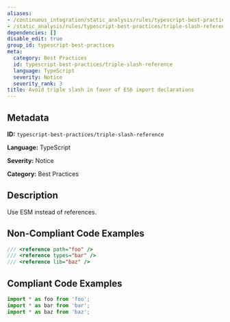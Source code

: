 ```yaml
---
aliases:
- /continuous_integration/static_analysis/rules/typescript-best-practices/triple-slash-reference
- /static_analysis/rules/typescript-best-practices/triple-slash-reference
dependencies: []
disable_edit: true
group_id: typescript-best-practices
meta:
  category: Best Practices
  id: typescript-best-practices/triple-slash-reference
  language: TypeScript
  severity: Notice
  severity_rank: 3
title: Avoid triple slash in favor of ES6 import declarations
---
```

<!--  SOURCED FROM https://github.com/DataDog/datadog-static-analyzer-rule-docs -->


## Metadata
**ID:** `typescript-best-practices/triple-slash-reference`

**Language:** TypeScript

**Severity:** Notice

**Category:** Best Practices

## Description
Use ESM instead of references.

## Non-Compliant Code Examples
```typescript
/// <reference path="foo" />
/// <reference types="bar" />
/// <reference lib="baz" />
```

## Compliant Code Examples
```typescript
import * as foo from 'foo';
import * as bar from 'bar';
import * as baz from 'baz';
```
